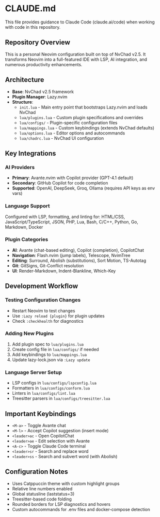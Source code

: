 # CLAUDE.md

This file provides guidance to Claude Code (claude.ai/code) when working with code in this repository.

## Repository Overview

This is a personal Neovim configuration built on top of NvChad v2.5. It transforms Neovim into a full-featured IDE with LSP, AI integration, and numerous productivity enhancements.

## Architecture

- **Base**: NvChad v2.5 framework
- **Plugin Manager**: Lazy.nvim
- **Structure**:
  - `init.lua` - Main entry point that bootstraps Lazy.nvim and loads NvChad
  - `lua/plugins.lua` - Custom plugin specifications and overrides
  - `lua/configs/` - Plugin-specific configuration files
  - `lua/mappings.lua` - Custom keybindings (extends NvChad defaults)
  - `lua/options.lua` - Editor options and autocommands
  - `lua/chadrc.lua` - NvChad UI configuration

## Key Integrations

### AI Providers

- **Primary**: Avante.nvim with Copilot provider (GPT-4.1 default)
- **Secondary**: GitHub Copilot for code completion
- **Supported**: OpenAI, DeepSeek, Groq, Ollama (requires API keys as env vars)

### Language Support

Configured with LSP, formatting, and linting for: HTML/CSS, JavaScript/TypeScript, JSON, PHP, Lua, Bash, C/C++, Python, Go, Markdown, Docker

### Plugin Categories

- **AI**: Avante (chat-based editing), Copilot (completion), CopilotChat
- **Navigation**: Flash.nvim (jump labels), Telescope, NvimTree
- **Editing**: Surround, Abolish (substitutions), Sort Motion, TS-Autotag
- **Git**: GitSigns, Git-Conflict resolution
- **UI**: Render-Markdown, Indent-Blankline, Which-Key

## Development Workflow

### Testing Configuration Changes

- Restart Neovim to test changes
- Use `:Lazy reload {plugin}` for plugin updates
- Check `:checkhealth` for diagnostics

### Adding New Plugins

1. Add plugin spec to `lua/plugins.lua`
2. Create config file in `lua/configs/` if needed
3. Add keybindings to `lua/mappings.lua`
4. Update lazy-lock.json via `:Lazy update`

### Language Server Setup

- LSP configs in `lua/configs/lspconfig.lua`
- Formatters in `lua/configs/conform.lua`
- Linters in `lua/configs/lint.lua`
- Treesitter parsers in `lua/configs/treesitter.lua`

## Important Keybindings

- `<M-a>` - Toggle Avante chat
- `<M-l>` - Accept Copilot suggestion (insert mode)
- `<leader>ac` - Open CopilotChat
- `<leader>ae` - Edit selection with Avante
- `<A-c>` - Toggle Claude Code terminal
- `<leader>sr` - Search and replace word
- `<leader>ss` - Search and subvert word (with Abolish)

## Configuration Notes

- Uses Catppuccin theme with custom highlight groups
- Relative line numbers enabled
- Global statusline (laststatus=3)
- Treesitter-based code folding
- Rounded borders for LSP diagnostics and hovers
- Custom autocommands for .env files and docker-compose detection

